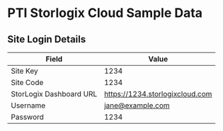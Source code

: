 # PTI Storlogix Cloud Sample Data

## Site Login Details

| Field                   | Value                           |
| ----------------------- | ------------------------------- |
| Site Key                | 1234                            |
| Site Code               | 1234                            |
| StorLogix Dashboard URL | https://1234.storlogixcloud.com |
| Username                | jane@example.com                |
| Password                | 1234                            |
